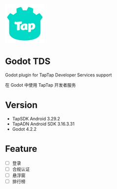 <img src="example/icon.svg" width="128" height="128">

# Godot TDS

Godot plugin for TapTap Developer Services support

在 Godot 中使用 TapTap 开发者服务

# Version

- TapSDK Android 3.29.2
- TapADN Android SDK 3.16.3.31
- Godot 4.2.2

# Feature

- [ ] 登录
- [ ] 合规认证
- [ ] 悬浮窗
- [ ] 排行榜
